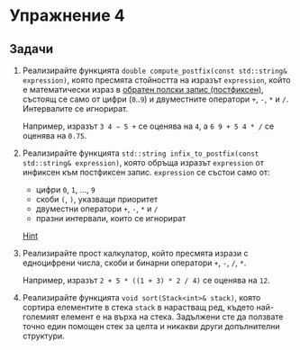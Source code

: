 Упражнение 4
============

Задачи
------

1. Реализирайте функцията `double compute_postfix(const std::string& expression)`,
която пресмята стойността на изразът `expression`,
който е математически израз в [обратен полски запис (постфиксен)](https://en.wikipedia.org/wiki/Reverse_Polish_notation),
състоящ се само от цифри (`0`..`9`) и двуместните оператори `+`, `-`, `*` и `/`.
Интервалите се игнорират.

   Например, изразът `3 4 − 5 +` се оценява на `4`, a `6 9 + 5 4 * /` се оценява на `0.75`.

2. Реализирайте функцията `std::string infix_to_postfix(const std::string& expression)`,
която обръща изразът `expression` от инфиксен към постфиксен запис.
`expression` се състои само от:
    - цифри `0`, `1`, ..., `9`
    - скоби `(`, `)`, указващи приоритет
    - двуместни оператори `+`, `-`, `*` и `/`
    - празни интервали, които се игнорират

    [Hint](https://en.wikipedia.org/wiki/Shunting-yard_algorithm)

3. Реализирайте прост калкулатор, който пресмята изрази с едноцифрени числа, скоби и
бинарни оператори `+`, `-`, `/`, `*`.

   Например, изразът `2 + 5 * ((1 + 3) * 2 / 4)` се оценява на `12`.

4. Реализирайте функцията `void sort(Stack<int>& stack)`, която сортира елементите в стека `stack` в нарастващ ред,
където най-големият елемент е на върха на стека.
Задължени сте да ползвате точно един помощен стек за целта и никакви други допълнителни структури.
